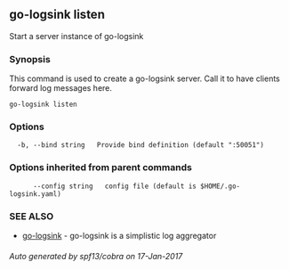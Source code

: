 ## go-logsink listen

Start a server instance of go-logsink

### Synopsis


This command is used to create a go-logsink server.
Call it to have clients forward log messages here.

```
go-logsink listen
```

### Options

```
  -b, --bind string   Provide bind definition (default ":50051")
```

### Options inherited from parent commands

```
      --config string   config file (default is $HOME/.go-logsink.yaml)
```

### SEE ALSO
* [go-logsink](go-logsink.md)	 - go-logsink is a simplistic log aggregator

###### Auto generated by spf13/cobra on 17-Jan-2017
